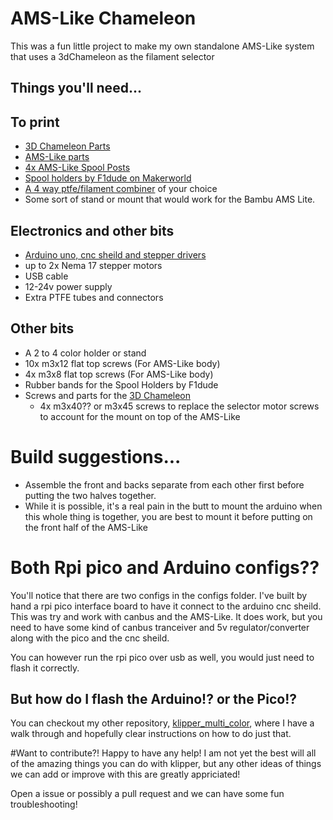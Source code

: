 # AMS-Like Chameleon
This was a fun little project to make my own standalone AMS-Like system that uses a 3dChameleon as the filament selector

## Things you'll need... 

## To print
- [3D Chameleon Parts](https://github.com/3DChameleon/3DChameleonMk4)
- [AMS-Like parts](https://github.com/pannonbeard/ams-like-chameleon/tree/main/ams-like-stls)
- [4x AMS-Like Spool Posts](https://github.com/pannonbeard/ams-like-chameleon/blob/main/ams-like-stls/AMS-like%20spool%20post.stl)
- [Spool holders by F1dude on Makerworld](https://makerworld.com/en/models/188682-spool-holder#profileId-208031)
- [A 4 way ptfe/filament combiner](https://www.printables.com/model/466735-4-to-1-bowdenptfe-tube-joinersplitter) of your choice
- Some sort of stand or mount that would work for the Bambu AMS Lite.

## Electronics and other bits
- [Arduino uno, cnc sheild and stepper drivers](https://www.amazon.com/DAOKI-Expansion-Arduino-Heatsink-Engraving/dp/B08KFYKKN4/ref=sr_1_5?crid=O6SY9OGG34GW&keywords=arduino+cnc&qid=1703170197&sprefix=arduino+c%2Caps%2C391&sr=8-5)
- up to 2x Nema 17 stepper motors
- USB cable
- 12-24v power supply
- Extra PTFE tubes and connectors

## Other bits
- A 2 to 4 color holder or stand
- 10x m3x12 flat top screws (For AMS-Like body)
- 4x m3x8 flat top screws (For AMS-Like body)
- Rubber bands for the Spool Holders by F1dude
- Screws and parts for the [3D Chameleon](https://github.com/3DChameleon/3DChameleonMk4)
  - 4x m3x40?? or m3x45 screws to replace the selector motor screws to account for the mount on top of the AMS-Like
  
# Build suggestions...
- Assemble the front and backs separate from each other first before putting the two halves together.
- While it is possible, it's a real pain in the butt to mount the arduino when this whole thing is together, you are best to mount it before putting on the front half of the AMS-Like

# Both Rpi pico and Arduino configs??
You'll notice that there are two configs in the configs folder. I've built by hand a rpi pico interface board to have it connect to the arduino cnc sheild. This was try and work with canbus and the AMS-Like.
It does work, but you need to have some kind of canbus tranceiver and 5v regulator/converter along with the pico and the cnc sheild.

You can however run the rpi pico over usb as well, you would just need to flash it correctly.

## But how do I flash the Arduino!? or the Pico!?
You can checkout my other repository, [klipper_multi_color](https://github.com/pannonbeard/klipper_multi_color), where I have a walk through and hopefully clear instructions on how to do just that.

#Want to contribute?!
Happy to have any help! I am not yet the best will all of the amazing things you can do with klipper, but any other ideas of things we can add or improve with this are greatly appriciated!

Open a issue or possibly a pull request and we can have some fun troubleshooting!
